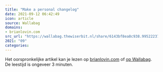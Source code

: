 ```yaml
---
title: "Make a personal changelog"
date: 2021-09-12 06:42:49
icon: article
source: Wallabag
domains:
- brianlovin.com
src_url: "https://wallabag.thewiserbit.nl/share/6143bf8ea8c938.99522237"
2021: "09"
categories:
---
```

Het oorspronkelijke artikel kan je lezen op [brianlovin.com](https://brianlovin.com/writing/make-a-personal-changelog) of [op Wallabag](https://wallabag.thewiserbit.nl/share/6143bf8ea8c938.99522237). De leestijd is ongeveer 3 minuten.